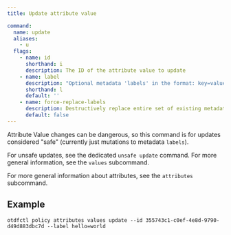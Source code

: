 ```yaml
---
title: Update attribute value

command:
  name: update
  aliases:
    - u
  flags:
    - name: id
      shorthand: i
      description: The ID of the attribute value to update
    - name: label
      description: "Optional metadata 'labels' in the format: key=value"
      shorthand: l
      default: ''
    - name: force-replace-labels
      description: Destructively replace entire set of existing metadata 'labels' with any provided to this command
      default: false
---
```


Attribute Value changes can be dangerous, so this command is for updates considered "safe" (currently just mutations to metadata `labels`).

For unsafe updates, see the dedicated `unsafe update` command. For more general information, see the `values` subcommand.

For more general information about attributes, see the `attributes` subcommand.

## Example

```shell
otdfctl policy attributes values update --id 355743c1-c0ef-4e8d-9790-d49d883dbc7d --label hello=world
```

